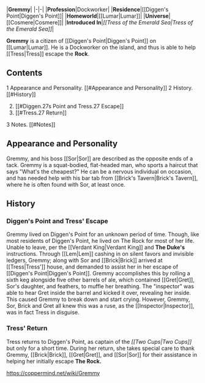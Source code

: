 |**Gremmy**|
|-|-|
|**Profession**|Dockworker|
|**Residence**|[[Diggen's Point\|Diggen's Point]]|
|**Homeworld**|[[Lumar\|Lumar]]|
|**Universe**|[[Cosmere\|Cosmere]]|
|**Introduced In**|*[[Tress of the Emerald Sea\|Tress of the Emerald Sea]]*|

**Gremmy** is a citizen of [[Diggen's Point\|Diggen's Point]] on [[Lumar\|Lumar]]. He is a Dockworker on the island, and thus is able to help [[Tress\|Tress]] escape the **Rock**.

## Contents

1 Appearance and Personality. [[#Appearance and Personality]] 
2 History. [[#History]] 

2. [[#Diggen.27s Point and Tress.27 Escape]] 
2. [[#Tress.27 Return]] 


3 Notes. [[#Notes]] 


## Appearance and Personality
Gremmy, and his boss [[Sor\|Sor]] are described as the opposite ends of a tack. Gremmy is a squat-bodied, flat-headed man, who sports a haircut that says "What's the cheapest?" He can be a nervous individual on occasion, and has needed help with his bar tab from [[Brick's Tavern\|Brick's Tavern]], where he is often found with Sor, at least once.

## History
### Diggen's Point and Tress' Escape
Gremmy lived on Diggen's Point for an unknown period of time. Though, like most residents of Diggen's Point, he lived on The Rock for most of her life. Unable to leave, per the [[Verdant King\|Verdant King]] and **The Duke's** instructions.
Through [[Lem\|Lem]] cashing in on silent favors and invisible ledgers, Gremmy; along with Sor and [[Brick\|Brick]] arrived at [[Tress\|Tress']] house, and demanded to assist her in her escape of [[Diggen's Point\|Diggen's Point]]. Gremmy accomplishes this by rolling a sixth keg alongside five other barrels of ale, which contained [[Gret\|Gret]], Sor's daughter, and feathers, to muffle her breathing. The "inspector" was able to hear Gret inside the barrel and kicked it over, revealing her inside. This caused Gremmy to break down and start crying. However, Gremmy, Sor, Brick and Gret all knew this was a ruse, as the [[Inspector\|Inspector]], was in fact Tress in disguise.

### Tress' Return
Tress returns to Diggen's Point, as captain of the *[[Two Cups\|Two Cups]]* but only for a short time. During her return, she takes special care to thank Gremmy, [[Brick\|Brick]], [[Gret\|Gret]], and [[Sor\|Sor]] for their assistance in helping her initially escape **The Rock.**



https://coppermind.net/wiki/Gremmy